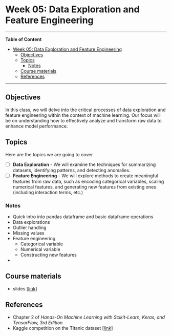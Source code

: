 # Week 05: Data Exploration and Feature Engineering
---

**Table of Content**
- [Week 05: Data Exploration and Feature Engineering](#week-05-data-exploration-and-feature-engineering)
  - [Objectives](#objectives)
  - [Topics](#topics)
    - [Notes](#notes)
  - [Course materials](#course-materials)
  - [References](#references)

---
## Objectives
In this class, we will delve into the critical processes of data exploration and feature engineering within the context of machine learning. Our focus will be on understanding how to effectively analyze and transform raw data to enhance model performance.

## Topics
Here are the topics we are going to cover
* [ ] **Data Exploration** - We will examine the techniques for summarizing datasets, identifying patterns, and detecting anomalies.
* [ ] **Feature Engineering** - We will explore methods to create meaningful features from raw data, such as encoding categorical variables, scaling numerical features, and generating new features from existing ones (including interaction terms, etc.)

### Notes
- Quick intro into pandas dataframe and basic dataframe operations
- Data explorations
- Outlier handling
- Missing values
- Feature engineering
  - Categorical variable
  - Numerical variable
  - Constructing new features
- 

## Course materials
* slides [[link](TBD)]

## References
* Chapter 2 of *Hands-On Machine Learning with Scikit-Learn, Keras, and TensorFlow, 3rd Edition*
* Kaggle competition on the Titanic dataset [[link](https://www.kaggle.com/competitions/titanic)]
